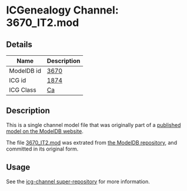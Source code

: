 # ICGenealogy Channel: 3670\_IT2.mod

## Details

Name | Description
---- | -----------
ModelDB id | [3670](http://senselab.med.yale.edu/ModelDB/ShowModel.cshtml?model=3670)
ICG id | [1874](http://icg.neurotheory.ox.ac.uk/channels/3/1874)
ICG Class | [Ca](http://icg.neurotheory.ox.ac.uk/channels/3)

## Description

This is a single channel model file that was originally part of a [published model on the ModelDB website](http://senselab.med.yale.edu/mModelDB/ShowModel.cshtml?model=3670).

The file [3670\_IT2.mod](3670_IT2.mod) was extrated from [the ModelDB repository](http://senselab.med.yale.edu/ModelDB/ShowModel.cshtml?model=3670), and committed in its original form.

## Usage

See the [icg-channel super-repository](https://github.com/icgenealogy/icg-channels) for more information.
